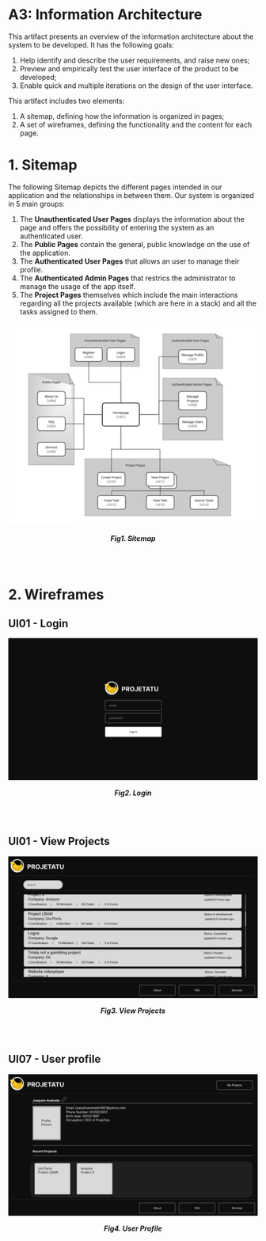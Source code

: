 # A3: Information Architecture

This artifact presents an overview of the information architecture about the system to be developed. It has the following goals:

 1. Help identify and describe the user requirements, and raise new ones;
 2. Preview and empirically test the user interface of the product to be developed;
 3. Enable quick and multiple iterations on the design of the user interface.

This artifact includes two elements:

 1. A sitemap, defining how the information is organized in pages;
 2. A set of wireframes, defining the functionality and the content for each page.

# 1. Sitemap

The following Sitemap depicts the different pages intended in our application and the relationships in between them. Our system is organized in 5 main groups: 
1. The **Unauthenticated User Pages** displays the information about the page and offers the possibility of entering the system as an authenticated user. 
2. The **Public Pages** contain the general, public knowledge on the use of the application. 
3. The **Authenticated User Pages** that allows an user to manage their profile. 
4. The **Authenticated Admin Pages** that restrics the administrator to manage the usage of the app itself.
5. The **Project Pages** themselves which include the main interactions regarding all the projects available (which are here in a stack) and all the tasks assigned to them.

<p align="center" justify="center">
  <img src="images/sitemap.png"/>
</p>
<p align="center" justify="center">
  <b><i>Fig1. Sitemap</i></b>
</p>
<br>
<br />

# 2. Wireframes

## UI01 - Login 

<p align="center" justify="center">
  <img src="images/Login.png"/>
</p>
<p align="center" justify="center">
  <b><i>Fig2. Login</i></b>
</p>
<br>
<br />

## UI01 - View Projects

<p align="center" justify="center">
  <img src="images/ViewProjects.png"/>
</p>
<p align="center" justify="center">
  <b><i>Fig3. View Projects</i></b>
</p>
<br>
<br />

## UI07 - User profile

<p align="center" justify="center">
  <img src="images/Profile.png"/>
</p>
<p align="center" justify="center">
  <b><i>Fig4. User Profile</i></b>
</p>
<br>
<br />

